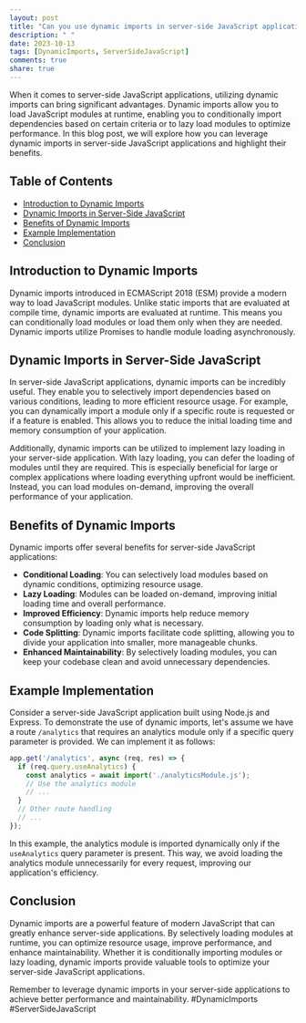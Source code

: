 ```yaml
---
layout: post
title: "Can you use dynamic imports in server-side JavaScript applications?"
description: " "
date: 2023-10-13
tags: [DynamicImports, ServerSideJavaScript]
comments: true
share: true
---
```


When it comes to server-side JavaScript applications, utilizing dynamic imports can bring significant advantages. Dynamic imports allow you to load JavaScript modules at runtime, enabling you to conditionally import dependencies based on certain criteria or to lazy load modules to optimize performance. In this blog post, we will explore how you can leverage dynamic imports in server-side JavaScript applications and highlight their benefits.

## Table of Contents
- [Introduction to Dynamic Imports](#introduction-to-dynamic-imports)
- [Dynamic Imports in Server-Side JavaScript](#dynamic-imports-in-server-side-javascript)
- [Benefits of Dynamic Imports](#benefits-of-dynamic-imports)
- [Example Implementation](#example-implementation)
- [Conclusion](#conclusion)

## Introduction to Dynamic Imports

Dynamic imports introduced in ECMAScript 2018 (ESM) provide a modern way to load JavaScript modules. Unlike static imports that are evaluated at compile time, dynamic imports are evaluated at runtime. This means you can conditionally load modules or load them only when they are needed. Dynamic imports utilize Promises to handle module loading asynchronously.

## Dynamic Imports in Server-Side JavaScript

In server-side JavaScript applications, dynamic imports can be incredibly useful. They enable you to selectively import dependencies based on various conditions, leading to more efficient resource usage. For example, you can dynamically import a module only if a specific route is requested or if a feature is enabled. This allows you to reduce the initial loading time and memory consumption of your application.

Additionally, dynamic imports can be utilized to implement lazy loading in your server-side application. With lazy loading, you can defer the loading of modules until they are required. This is especially beneficial for large or complex applications where loading everything upfront would be inefficient. Instead, you can load modules on-demand, improving the overall performance of your application.

## Benefits of Dynamic Imports

Dynamic imports offer several benefits for server-side JavaScript applications:

- **Conditional Loading**: You can selectively load modules based on dynamic conditions, optimizing resource usage.
- **Lazy Loading**: Modules can be loaded on-demand, improving initial loading time and overall performance.
- **Improved Efficiency**: Dynamic imports help reduce memory consumption by loading only what is necessary.
- **Code Splitting**: Dynamic imports facilitate code splitting, allowing you to divide your application into smaller, more manageable chunks.
- **Enhanced Maintainability**: By selectively loading modules, you can keep your codebase clean and avoid unnecessary dependencies.

## Example Implementation

Consider a server-side JavaScript application built using Node.js and Express. To demonstrate the use of dynamic imports, let's assume we have a route `/analytics` that requires an analytics module only if a specific query parameter is provided. We can implement it as follows:

```javascript
app.get('/analytics', async (req, res) => {
  if (req.query.useAnalytics) {
    const analytics = await import('./analyticsModule.js');
    // Use the analytics module
    // ...
  }
  // Other route handling
  // ...
});
```

In this example, the analytics module is imported dynamically only if the `useAnalytics` query parameter is present. This way, we avoid loading the analytics module unnecessarily for every request, improving our application's efficiency.

## Conclusion

Dynamic imports are a powerful feature of modern JavaScript that can greatly enhance server-side applications. By selectively loading modules at runtime, you can optimize resource usage, improve performance, and enhance maintainability. Whether it is conditionally importing modules or lazy loading, dynamic imports provide valuable tools to optimize your server-side JavaScript applications.

Remember to leverage dynamic imports in your server-side applications to achieve better performance and maintainability. #DynamicImports #ServerSideJavaScript